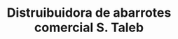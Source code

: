---
title: "Distruibuidora de abarrotes comercial S. Taleb"
url: /san-bernardo/distruibuidora-de-abarrotes-comercial-s-taleb/
shop: Allgemein
---